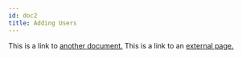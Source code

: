 ```yaml
---
id: doc2
title: Adding Users
---
```


This is a link to [another document.](doc3.md) This is a link to an [external page.](http://www.example.com/)

